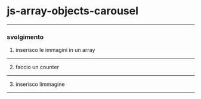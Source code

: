 # js-array-objects-carousel


***
### svolgimento
1. inserisco le immagini in un array
***
2. faccio un counter
***
3. inserisco limmagine
***
